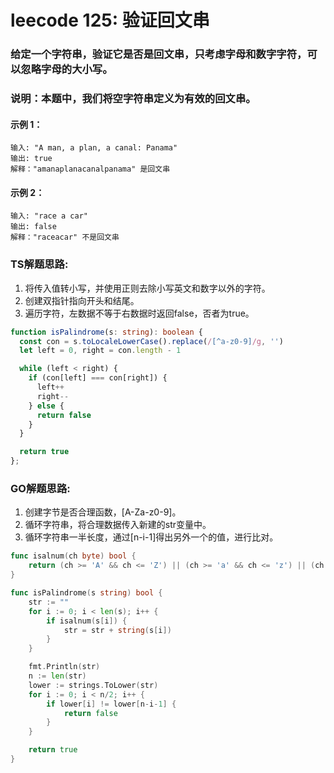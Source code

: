 # leecode 125: 验证回文串
### 给定一个字符串，验证它是否是回文串，只考虑字母和数字字符，可以忽略字母的大小写。
### 说明：本题中，我们将空字符串定义为有效的回文串。
#### 示例 1：
```
输入: "A man, a plan, a canal: Panama"
输出: true
解释："amanaplanacanalpanama" 是回文串
```
#### 示例 2：
```
输入: "race a car"
输出: false
解释："raceacar" 不是回文串
```
### TS解题思路:
1. 将传入值转小写，并使用正则去除小写英文和数字以外的字符。
2. 创建双指针指向开头和结尾。
3. 遍历字符，左数据不等于右数据时返回false，否者为true。
```ts
function isPalindrome(s: string): boolean {
  const con = s.toLocaleLowerCase().replace(/[^a-z0-9]/g, '')
  let left = 0, right = con.length - 1

  while (left < right) {
    if (con[left] === con[right]) {
      left++
      right--
    } else {
      return false
    }
  }

  return true
};
```

### GO解题思路:
1. 创建字节是否合理函数，[A-Za-z0-9]。
2. 循环字符串，将合理数据传入新建的str变量中。
3. 循环字符串一半长度，通过[n-i-1]得出另外一个的值，进行比对。
```go
func isalnum(ch byte) bool {
	return (ch >= 'A' && ch <= 'Z') || (ch >= 'a' && ch <= 'z') || (ch >= '0' && ch <= '9')
}

func isPalindrome(s string) bool {
	str := ""
	for i := 0; i < len(s); i++ {
		if isalnum(s[i]) {
			str = str + string(s[i])
		}
	}

	fmt.Println(str)
	n := len(str)
	lower := strings.ToLower(str)
	for i := 0; i < n/2; i++ {
		if lower[i] != lower[n-i-1] {
			return false
		}
	}

	return true
}
```
